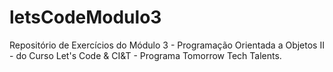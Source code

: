 # letsCodeModulo3

Repositório de Exercícios do Módulo 3 - Programação Orientada a Objetos II - do Curso Let's Code & CI&T - Programa Tomorrow Tech Talents.
